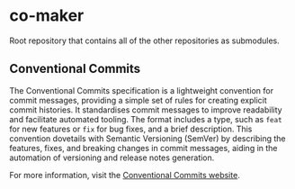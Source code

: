 # co-maker

Root repository that contains all of the other repositories as submodules.

## Conventional Commits

The Conventional Commits specification is a lightweight convention for commit messages, providing a simple set of rules for creating explicit commit histories. It standardises commit messages to improve readability and facilitate automated tooling. The format includes a type, such as `feat` for new features or `fix` for bug fixes, and a brief description. This convention dovetails with Semantic Versioning (SemVer) by describing the features, fixes, and breaking changes in commit messages, aiding in the automation of versioning and release notes generation.

For more information, visit the [Conventional Commits website](https://www.conventionalcommits.org/en/v1.0.0/).
